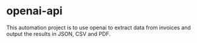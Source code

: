 # openai-api

This automation project is to use openai to extract data from invoices and output the results in JSON, CSV and PDF. 
